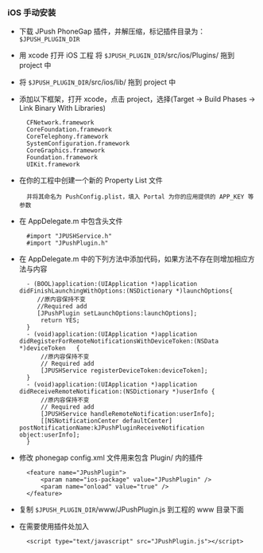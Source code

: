 ### iOS 手动安装

- 下载 JPush PhoneGap 插件，并解压缩，标记插件目录为：`$JPUSH_PLUGIN_DIR`

- 用 xcode 打开 iOS 工程 将 `$JPUSH_PLUGIN_DIR`/src/ios/Plugins/ 拖到 project 中  

- 将 `$JPUSH_PLUGIN_DIR`/src/ios/lib/ 拖到 project 中  

- 添加以下框架，打开 xcode，点击 project，选择(Target -> Build Phases -> Link Binary With Libraries)

		CFNetwork.framework
		CoreFoundation.framework
		CoreTelephony.framework
		SystemConfiguration.framework
		CoreGraphics.framework
		Foundation.framework
		UIKit.framework


- 在你的工程中创建一个新的 Property List 文件

		并将其命名为 PushConfig.plist，填入 Portal 为你的应用提供的 APP_KEY 等参数

- 在 AppDelegate.m 中包含头文件

		#import "JPUSHService.h"
		#import "JPushPlugin.h"

- 在 AppDelegate.m 中的下列方法中添加代码，如果方法不存在则增加相应方法与内容

		- (BOOL)application:(UIApplication *)application didFinishLaunchingWithOptions:(NSDictionary *)launchOptions{
		   //原内容保持不变
		   //Required add
		   [JPushPlugin setLaunchOptions:launchOptions];
		    return YES;
		}
		- (void)application:(UIApplication *)application didRegisterForRemoteNotificationsWithDeviceToken:(NSData *)deviceToken   {
		    //原内容保持不变
		    // Required add
		    [JPUSHService registerDeviceToken:deviceToken];
		}
		- (void)application:(UIApplication *)application didReceiveRemoteNotification:(NSDictionary *)userInfo {
		    //原内容保持不变
		    // Required add
		    [JPUSHService handleRemoteNotification:userInfo];
    		[[NSNotificationCenter defaultCenter] postNotificationName:kJPushPluginReceiveNotification object:userInfo];
		}

- 修改 phonegap config.xml 文件用来包含 Plugin/ 内的插件


		<feature name="JPushPlugin">
		    <param name="ios-package" value="JPushPlugin" />
		    <param name="onload" value="true" />
		</feature>


- 复制 `$JPUSH_PLUGIN_DIR`/www/JPushPlugin.js 到工程的 www 目录下面  

- 在需要使用插件处加入

		<script type="text/javascript" src="JPushPlugin.js"></script>
